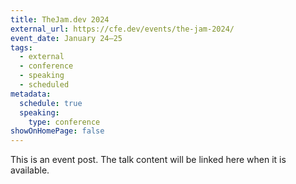 ```yaml
---
title: TheJam.dev 2024
external_url: https://cfe.dev/events/the-jam-2024/
event_date: January 24–25
tags:
  - external
  - conference
  - speaking
  - scheduled
metadata:
  schedule: true
  speaking:
    type: conference
showOnHomePage: false
---
```

This is an event post. The talk content will be linked here when it is available.